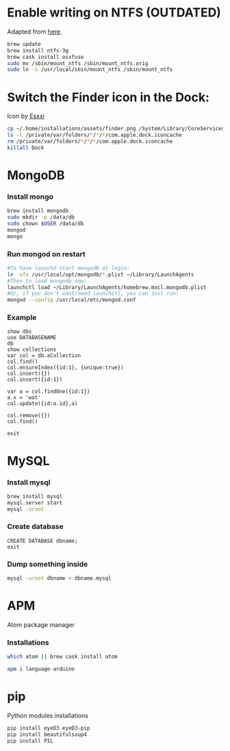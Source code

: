 
# Enable writing on NTFS (OUTDATED)

Adapted from [here](http://apple.stackexchange.com/questions/106589/write-in-ntfs-using-mavericks).
```bash
brew update
brew install ntfs-3g
brew cask install osxfuse
sudo mv /sbin/mount_ntfs /sbin/mount_ntfs.orig
sudo ln -s /usr/local/sbin/mount_ntfs /sbin/mount_ntfs
```

# Switch the Finder icon in the Dock:

Icon by [Esxxi](http://esxxi.me/)

```bash
cp ~/.home/installations/assets/finder.png /System/Library/CoreServices/Dock.app/Contents/Resources/finder.png
ls -l /private/var/folders/*/*/*/com.apple.dock.iconcache
rm /private/var/folders/*/*/*/com.apple.dock.iconcache
killall Dock
```

# MongoDB

### Install mongo
```bash
brew install mongodb
sudo mkdir -p /data/db
sudo chown $USER /data/db
mongod
mongo
```

### Run mongod on restart
```bash
#To have launchd start mongodb at login:
ln -sfv /usr/local/opt/mongodb/*.plist ~/Library/LaunchAgents
#Then to load mongodb now:
launchctl load ~/Library/LaunchAgents/homebrew.mxcl.mongodb.plist
#Or, if you don't want/need launchctl, you can just run:
mongod --config /usr/local/etc/mongod.conf
```

### Example
```mongo
show dbs
use DATABASENAME
db
show collections
var col = db.aCollection
col.find()
col.ensureIndex({id:1}, {unique:true})
col.insert({})
col.insert({id:1})

var a = col.findOne({id:1})
a.x = 'wat'
col.update({id:a.id},a)

col.remove({})
col.find()

exit
```


# MySQL

### Install mysql
```bash
brew install mysql
mysql.server start
mysql -uroot
```

### Create database
```
CREATE DATABASE dbname;
exit
```

### Dump something inside
```bash
mysql -uroot dbname < dbname.mysql
```


# APM
Atom package manager

### Installations
```bash
which atom || brew cask install atom

apm i language-arduino
```


# pip
Python modules installations

```bash
pip install eyeD3 eyeD3-pip
pip install beautifulsoup4
pip install PIL
```
